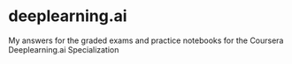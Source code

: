 # deeplearning.ai
My answers for the graded exams and practice notebooks for the Coursera Deeplearning.ai Specialization
